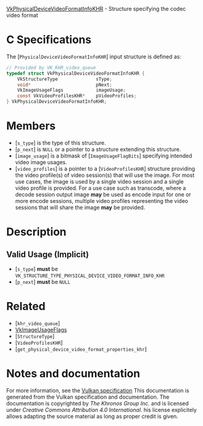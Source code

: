 [VkPhysicalDeviceVideoFormatInfoKHR](https://www.khronos.org/registry/vulkan/specs/1.3-extensions/man/html/VkPhysicalDeviceVideoFormatInfoKHR.html) - Structure specifying the codec video format

# C Specifications
The [`PhysicalDeviceVideoFormatInfoKHR`] input structure is defined as:
```c
// Provided by VK_KHR_video_queue
typedef struct VkPhysicalDeviceVideoFormatInfoKHR {
    VkStructureType              sType;
    void*                        pNext;
    VkImageUsageFlags            imageUsage;
    const VkVideoProfilesKHR*    pVideoProfiles;
} VkPhysicalDeviceVideoFormatInfoKHR;
```

# Members
- [`s_type`] is the type of this structure.
- [`p_next`] is `NULL` or a pointer to a structure extending this structure.
- [`image_usage`] is a bitmask of [`ImageUsageFlagBits`] specifying intended video image usages.
- [`video_profiles`] is a pointer to a [`VideoProfilesKHR`] structure providing the video profile(s) of video session(s) that will use the image. For most use cases, the image is used by a single video session and a single video profile is provided. For a use case such as transcode, where a decode session output image  **may**  be used as encode input for one or more encode sessions, multiple video profiles representing the video sessions that will share the image  **may**  be provided.

# Description
## Valid Usage (Implicit)
-  [`s_type`] **must**  be `VK_STRUCTURE_TYPE_PHYSICAL_DEVICE_VIDEO_FORMAT_INFO_KHR`
-  [`p_next`] **must**  be `NULL`

# Related
- [`khr_video_queue`]
- [VkImageUsageFlags]()
- [`StructureType`]
- [`VideoProfilesKHR`]
- [`get_physical_device_video_format_properties_khr`]

# Notes and documentation
For more information, see the [Vulkan specification](https://www.khronos.org/registry/vulkan/specs/1.3-extensions/html/vkspec.html)
This documentation is generated from the Vulkan specification and documentation.
The documentation is copyrighted by *The Khronos Group Inc.* and is licensed under *Creative Commons Attribution 4.0 International*.
his license explicitely allows adapting the source material as long as proper credit is given.
        